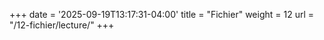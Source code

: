 +++
date = '2025-09-19T13:17:31-04:00'
title = "Fichier"
weight = 12
url = "/12-fichier/lecture/"
+++

